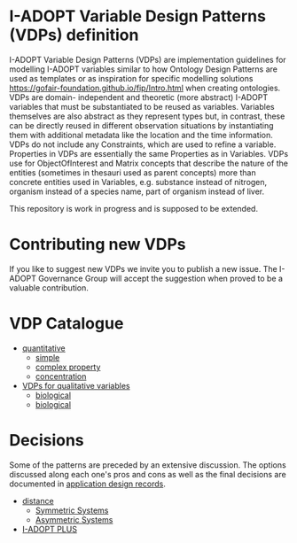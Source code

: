 # I-ADOPT Variable Design Patterns (VDPs) definition
I-ADOPT Variable Design Patterns (VDPs) are implementation guidelines for modelling I-ADOPT variables similar to how Ontology Design Patterns are used as templates or as inspiration for specific modelling solutions https://gofair-foundation.github.io/fip/Intro.html when creating ontologies. VDPs are domain- independent and theoretic (more abstract) I-ADOPT variables that must be substantiated to be reused as variables. Variables themselves are also abstract as they represent types but, in contrast, these can be directly reused in different observation situations by instantiating them with additional metadata like the location and the time information. VDPs do not include any Constraints, which are used to refine a variable. Properties in VDPs are essentially the same Properties as in Variables. VDPs use for ObjectOfInterest and Matrix concepts that describe the nature of the entities (sometimes in thesauri used as parent concepts)  more than concrete entities used in Variables, e.g. substance instead of nitrogen, organism instead of a species name, part of organism instead of liver.

This repository is work in progress and is supposed to be extended.

# Contributing new VDPs
If you like to suggest new VDPs we invite you to publish a new issue. The I-ADOPT Governance Group will accept the suggestion when proved to be a valuable contribution.

# VDP Catalogue

* [quantitative](quantitative/)
    * [simple](quantitative/simple.md)
    * [complex property](quantitative/complexproperty.md)
    * [concentration](quantitative/concentration.md)
* [VDPs for qualitative variables](qualitative/)
    * [biological](qualitatitve/biological.md)
    * [biological](qualitatitve/boolean.md)


# Decisions

Some of the patterns are preceded by an extensive discussion. The options discussed along each one's pros and cons as well as the final decisions are documented in [application design records](./adrs/).

* [distance](https://github.com/i-adopt/patterns/tree/main/adrs#vdps-for-distance-variables)
   * [Symmetric Systems](000-symmetricSystems.md)
   * [Asymmetric Systems](001-asymmetricSystems.md)
* [I-ADOPT PLUS](https://github.com/i-adopt/patterns/blob/main/adrs/002-I-ADOPT_PLUS.md)
